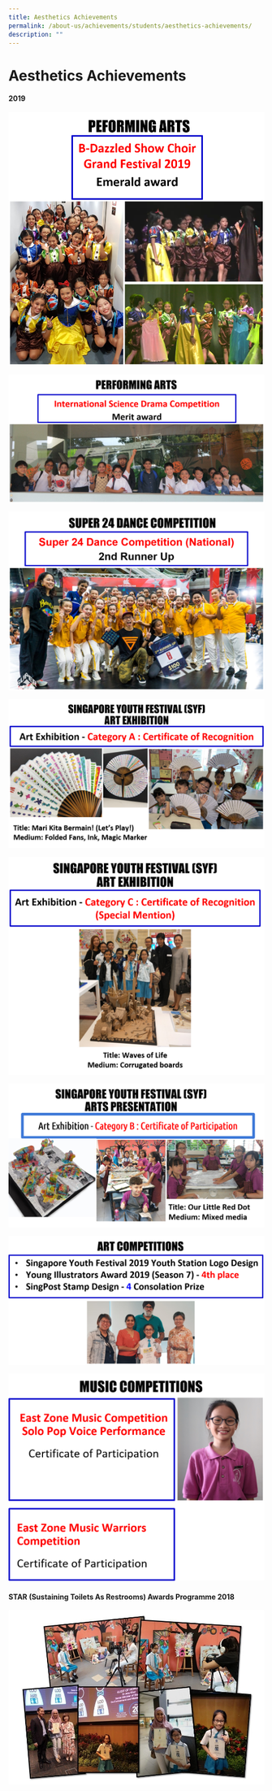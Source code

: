 ```yaml
---
title: Aesthetics Achievements
permalink: /about-us/achievements/students/aesthetics-achievements/
description: ""
---
```

# **Aesthetics Achievements**

#### 2019

![](/images/Picture8.png)

![](/images/Picture9.png)

![](/images/Picture10.png)

![](/images/Picture11.png)

![](/images/Picture12.png)

![](/images/Picture13.png)

![](/images/Picture14.png)

![](/images/Picture15.png)

#### STAR (Sustaining Toilets As Restrooms) Awards Programme 2018

![](/images/STAR.jpg)